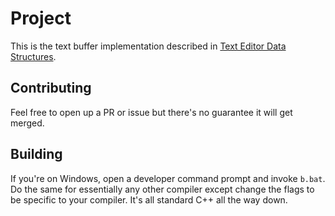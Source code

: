 # Project

This is the text buffer implementation described in [Text Editor Data Structures](https://cdacamar.github.io/data%20structures/algorithms/benchmarking/text%20editors/c++/editor-data-structures/?fbclid=IwAR1KPqHQU-torrzSq7LKWgK3uUZsTaoEpiAQeDT8XlvlOD3MCSt3sEl2YXc).

## Contributing

Feel free to open up a PR or issue but there's no guarantee it will get merged.

## Building

If you're on Windows, open a developer command prompt and invoke `b.bat`.  Do the same for essentially any other compiler except change the flags to be specific to your compiler.  It's all standard C++ all the way down.